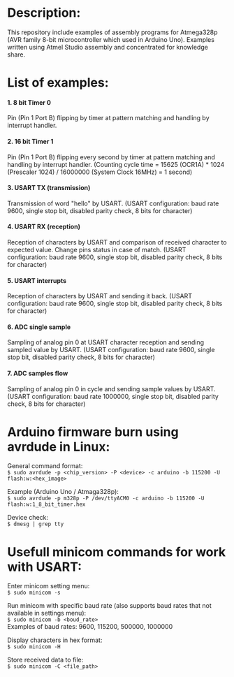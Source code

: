 Description:
==============
This repository include examples of assembly programs for Atmega328p (AVR family 8-bit microcontroller which used in Arduino Uno). Examples written using Atmel Studio assembly and concentrated for knowledge share.

List of examples:
=================
#### 1. 8  bit Timer 0
Pin (Pin 1 Port B) flipping by timer at pattern matching and handling by interrupt handler.
#### 2. 16 bit Timer 1
Pin (Pin 1 Port B) flipping every second by timer at pattern matching and handling by interrupt handler. 
(Counting cycle time = 15625 (OCR1A) * 1024 (Prescaler 1024) / 16000000 (System Clock 16MHz) = 1 second)
#### 3. USART TX (transmission)
Transmission of word "hello" by USART. 
(USART configuration: baud rate 9600, single stop bit, disabled parity check, 8 bits for character)
#### 4. USART RX (reception)
Reception of characters by USART and comparison of received character to expected value. Change pins status in case of match.
(USART configuration: baud rate 9600, single stop bit, disabled parity check, 8 bits for character)
#### 5. USART interrupts
Reception of characters by USART and sending it back.
(USART configuration: baud rate 9600, single stop bit, disabled parity check, 8 bits for character)
#### 6. ADC single sample
Sampling of analog pin 0 at USART character reception and sending sampled value by USART.
(USART configuration: baud rate 9600, single stop bit, disabled parity check, 8 bits for character)
#### 7. ADC samples flow
Sampling of analog pin 0 in cycle and sending sample values by USART.
(USART configuration: baud rate 1000000, single stop bit, disabled parity check, 8 bits for character)

Arduino firmware burn using avrdude in Linux:
===============================================
General command format:\
```$ sudo avrdude -p <chip_version> -P <device> -c arduino -b 115200 -U flash:w:<hex_image>```

Example (Arduino Uno / Atmaga328p):\
```$ sudo avrdude -p m328p -P /dev/ttyACM0 -c arduino -b 115200 -U flash:w:1_8_bit_timer.hex```

Device check:\
```$ dmesg | grep tty```

Usefull minicom commands for work with USART:
=============================================
Enter minicom setting menu:\
```$ sudo minicom -s```

Run minicom with specific baud rate (also supports baud rates that not available in settings menu):\
```$ sudo minicom -b <boud_rate>```\
Examples of baud rates: 9600, 115200, 500000, 1000000

Display characters in hex format:\
```$ sudo minicom -H```

Store received data to file:\
```$ sudo minicom -C <file_path>```

